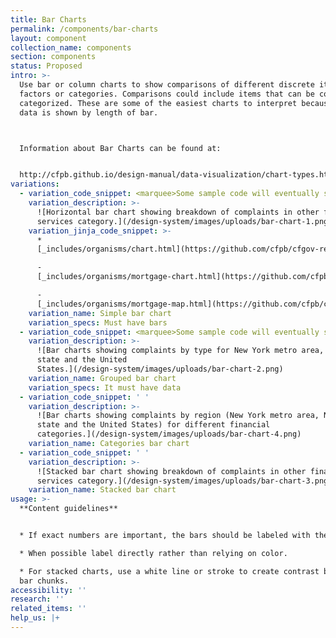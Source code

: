 ```yaml
---
title: Bar Charts
permalink: /components/bar-charts
layout: component
collection_name: components
section: components
status: Proposed
intro: >-
  Use bar or column charts to show comparisons of different discrete items,
  factors or categories. Comparisons could include items that can be counted and
  categorized. These are some of the easiest charts to interpret because the
  data is shown by length of bar.



  Information about Bar Charts can be found at:


  http://cfpb.github.io/design-manual/data-visualization/chart-types.html#bar-or-column-charts
variations:
  - variation_code_snippet: <marquee>Some sample code will eventually show up here.</marquee>
    variation_description: >-
      ![Horizontal bar chart showing breakdown of complaints in other financial
      services category.](/design-system/images/uploads/bar-chart-1.png)
    variation_jinja_code_snippet: >-
      *
      [_includes/organisms/chart.html](https://github.com/cfpb/cfgov-refresh/blob/master/cfgov/jinja2/v1/_includes/organisms/chart.html)

      -
      [_includes/organisms/mortgage-chart.html](https://github.com/cfpb/cfgov-refresh/blob/master/cfgov/jinja2/v1/_includes/organisms/mortgage-chart.html)

      -
      [_includes/organisms/mortgage-map.html](https://github.com/cfpb/cfgov-refresh/blob/master/cfgov/jinja2/v1/_includes/organisms/mortgage-map.html)
    variation_name: Simple bar chart
    variation_specs: Must have bars
  - variation_code_snippet: <marquee>Some sample code will eventually show up here.</marquee>
    variation_description: >-
      ![Bar charts showing complaints by type for New York metro area, New York
      state and the United
      States.](/design-system/images/uploads/bar-chart-2.png)
    variation_name: Grouped bar chart
    variation_specs: It must have data
  - variation_code_snippet: ' '
    variation_description: >-
      ![Bar charts showing complaints by region (New York metro area, New York
      state and the United States) for different financial
      categories.](/design-system/images/uploads/bar-chart-4.png)
    variation_name: Categories bar chart
  - variation_code_snippet: ' '
    variation_description: >-
      ![Stacked bar chart showing breakdown of complaints in other financial
      services category.](/design-system/images/uploads/bar-chart-3.png)
    variation_name: Stacked bar chart
usage: >-
  **Content guidelines**


  * If exact numbers are important, the bars should be labeled with the value.

  * When possible label directly rather than relying on color.

  * For stacked charts, use a white line or stroke to create contrast between
  bar chunks.
accessibility: ''
research: ''
related_items: ''
help_us: |+
---
```


